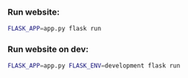 ### Run website:
```bash
FLASK_APP=app.py flask run
```

### Run website on dev:
```bash
FLASK_APP=app.py FLASK_ENV=development flask run
```